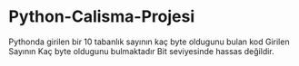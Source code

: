 # Python-Calisma-Projesi
Pythonda girilen bir 10 tabanlık sayının kaç byte oldugunu bulan kod
Girilen Sayının Kaç byte oldugunu bulmaktadır Bit seviyesinde hassas değildir.
